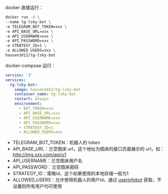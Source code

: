 docker 直接运行：

```sh
docker run -d \
--name tg-lsky-bot \
-e TELEGRAM_BOT_TOKEN=xxx \
-e API_BASE_URL=xxx \
-e API_USERNAME=xxx \
-e API_PASSWORD=xxx \
-e STRATEGY_ID=1 \
-e ALLOWED_USERS=xxx \
hausen1012/tg-lsky-bot
```

docker-compose 运行：

```yaml
version: '3'
services:
  tg-lsky-bot:
    image: hausen1012/tg-lsky-bot
    container_name: tg-lsky-bot
    restart: always
    environment:
      - BOT_TOKEN=xxx
      - API_BASE_URL=xxx
      - API_USERNAME=xxx
      - API_PASSWORD=xxx
      - STRATEGY_ID=1
      - ALLOWED_USERS=xxx
```


- TELEGRAM_BOT_TOKEN：机器人的 token
- API_BASE_URL：兰空图床 url，这个地址为图床的接口页面展示的 url，如：http://img.xxx.com/api/v1
- API_USERNAME：兰空图床用户名
- API_PASSWORD：兰空图床密码
- STRATEGY_ID：策略id，这个如果使用的本地存储一般为1
- ALLOWED_USERS：允许使用机器人的用户id，通过 [userinfobot](https://t.me/userinfobot) 获取，不设置则所有用户均可使用